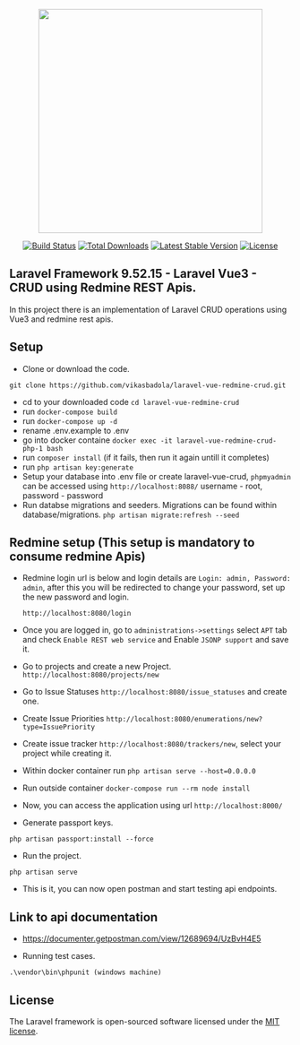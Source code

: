 <p align="center"><a href="https://laravel.com" target="_blank"><img src="https://raw.githubusercontent.com/laravel/art/master/logo-lockup/5%20SVG/2%20CMYK/1%20Full%20Color/laravel-logolockup-cmyk-red.svg" width="400"></a></p>

<p align="center">
<a href="https://travis-ci.org/laravel/framework"><img src="https://travis-ci.org/laravel/framework.svg" alt="Build Status"></a>
<a href="https://packagist.org/packages/laravel/framework"><img src="https://img.shields.io/packagist/dt/laravel/framework" alt="Total Downloads"></a>
<a href="https://packagist.org/packages/laravel/framework"><img src="https://img.shields.io/packagist/v/laravel/framework" alt="Latest Stable Version"></a>
<a href="https://packagist.org/packages/laravel/framework"><img src="https://img.shields.io/packagist/l/laravel/framework" alt="License"></a>
</p>

## Laravel Framework 9.52.15 - Laravel Vue3 - CRUD using Redmine REST Apis.

In this project there is an implementation of Laravel CRUD operations using Vue3 and redmine rest apis.

## Setup

- Clone or download the code.
```
git clone https://github.com/vikasbadola/laravel-vue-redmine-crud.git
```
- cd to your downloaded code ```cd laravel-vue-redmine-crud```
- run ```docker-compose build```
- run ```docker-compose up -d``` 
- rename .env.example to .env
- go into docker containe ```docker exec -it laravel-vue-redmine-crud-php-1 bash```
- run ```composer install``` (if it fails, then run it again untill it completes)
- run ```php artisan key:generate```
- Setup your database into .env file or create laravel-vue-crud, ```phpmyadmin``` can be accessed using ```http://localhost:8088/``` username - root, password - password
- Run databse migrations and seeders. Migrations can be found within database/migrations. ```php artisan migrate:refresh --seed```
## Redmine setup (This setup is mandatory to consume redmine Apis)
- Redmine login url is below and login details are ```Login: admin, Password: admin```, after this you will be redirected to change your password, set up the new password and login.
  ```
  http://localhost:8080/login
  ```
- Once you are logged in, go to ```administrations->settings``` select ```APT``` tab and check ```Enable REST web service```
 and Enable ```JSONP support``` and save it.
- Go to projects and create a new Project. ```http://localhost:8080/projects/new```
- Go to Issue Statuses ```http://localhost:8080/issue_statuses``` and create one.
- Create Issue Priorities
  ```http://localhost:8080/enumerations/new?type=IssuePriority```
- Create issue tracker ```http://localhost:8080/trackers/new```, select your project while creating it.
- Within docker container run ```php artisan serve --host=0.0.0.0```
- Run outside container ```docker-compose run --rm node install```
- Now, you can access the application using url ```http://localhost:8000/```





- Generate passport keys. 
```
php artisan passport:install --force
```
- Run the project.
```
php artisan serve
```
- This is it, you can now open postman and start testing api endpoints.

## Link to api documentation
- https://documenter.getpostman.com/view/12689694/UzBvH4E5

- Running test cases. 
```
.\vendor\bin\phpunit (windows machine)
```

## License

The Laravel framework is open-sourced software licensed under the [MIT license](https://opensource.org/licenses/MIT).
